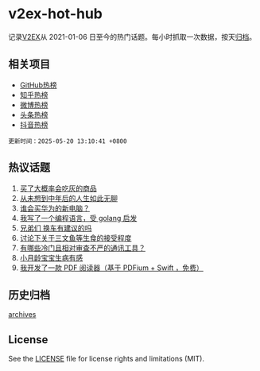 # v2ex-hot-hub

 记录[V2EX](https://www.v2ex.com/)从 2021-01-06 日至今的热门话题。每小时抓取一次数据，按天[归档](archives)。
 
 ## 相关项目

- [GitHub热榜](https://github.com/snaildev/github-hot-hub)
- [知乎热榜](https://github.com/snaildev/zhihu-hot-hub)
- [微博热榜](https://github.com/snaildev/weibo-hot-hub)
- [头条热榜](https://github.com/snaildev/toutiao-hot-hub)
- [抖音热榜](https://github.com/snaildev/douyin-hot-hub)


 `更新时间：2025-05-20 13:10:41 +0800`

## 热议话题

1. [买了大概率会吃灰的商品](https://www.v2ex.com/t/1132801)
1. [从未想到中年后的人生如此无聊](https://www.v2ex.com/t/1132792)
1. [谁会买华为的新电脑？](https://www.v2ex.com/t/1132926)
1. [我写了一个编程语言，受 golang 启发](https://www.v2ex.com/t/1132910)
1. [兄弟们 换车有建议的吗](https://www.v2ex.com/t/1132909)
1. [讨论下关于三文鱼等生食的接受程度](https://www.v2ex.com/t/1132752)
1. [有哪些冷门且相对审查不严的通讯工具？](https://www.v2ex.com/t/1132897)
1. [小月龄宝宝生病有感](https://www.v2ex.com/t/1132842)
1. [我开发了一款 PDF 阅读器（基于 PDFium + Swift ，免费）](https://www.v2ex.com/t/1132773)

## 历史归档

[archives](archives)

## License

See the [LICENSE](LICENSE) file for license rights and limitations (MIT).
